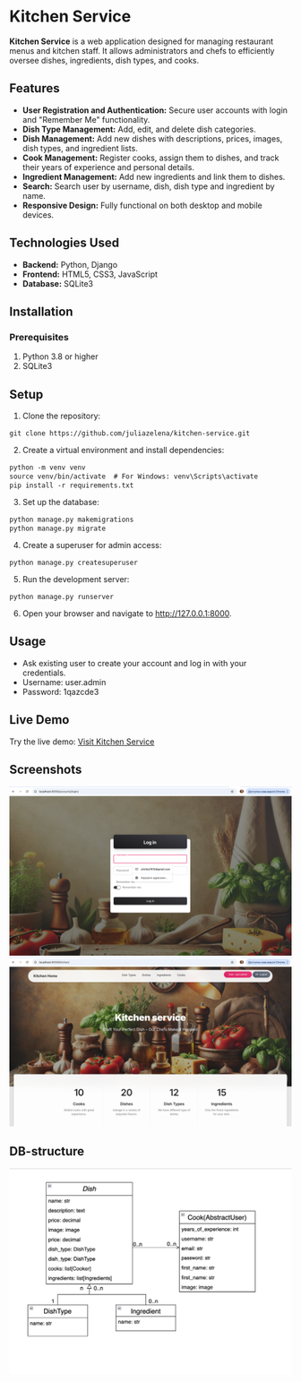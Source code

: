 # Kitchen Service

**Kitchen Service**  is a web application designed for managing restaurant 
menus and
kitchen staff. It allows administrators and chefs to efficiently oversee dishes,
ingredients, dish types, and cooks.

## Features
+ **User Registration and Authentication:** 
Secure user accounts with login and "Remember Me" functionality.
+ **Dish Type Management:** Add, edit, and delete dish categories.
+ **Dish Management:** Add new dishes with descriptions, prices, images, dish 
types, and ingredient lists.
+ **Cook Management:** Register cooks, assign them to dishes, and track their 
  years of experience and personal details.
+ **Ingredient Management:** Add new ingredients and link them to dishes.
+ **Search:** Search user by username, dish, dish type and ingredient 
  by name.
+ **Responsive Design:** Fully functional on both desktop and mobile devices.

## Technologies Used
+ **Backend:** Python, Django
+ **Frontend:** HTML5, CSS3, JavaScript
+ **Database:** SQLite3

## Installation
### Prerequisites
1. Python 3.8 or higher
2. SQLite3

## Setup
1. Clone the repository:
```
git clone https://github.com/juliazelena/kitchen-service.git
```
2. Create a virtual environment and install dependencies:
```
python -m venv venv
source venv/bin/activate  # For Windows: venv\Scripts\activate
pip install -r requirements.txt
```
3. Set up the database:
```
python manage.py makemigrations
python manage.py migrate
```
4. Create a superuser for admin access:
```
python manage.py createsuperuser
```
5. Run the development server:
```
python manage.py runserver
```
6. Open your browser and navigate to http://127.0.0.1:8000.

## Usage
+ Ask existing user to create your account and log in with your credentials.
+ Username: user.admin
+ Password: 1qazcde3

## Live Demo
Try the live demo: [Visit Kitchen Service](http://localhost:8000/kitchen/)

## Screenshots
![img_2.png](img_2.png)
![img_3.png](img_3.png)

## DB-structure
![img_5.png](img_5.png)
